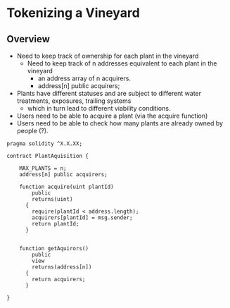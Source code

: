 # Tokenizing a Vineyard
## Overview

* Need to keep track of ownership for each plant in the vineyard
  * Need to keep track of n addresses equivalent to  each plant in the vineyard
    * an address array of n acquirers.
    *  address[n] public acquirers;   
* Plants have different statuses and are subject to different water treatments, exposures, trailing systems
  * which in turn lead to different viability conditions. 
* Users need to be able to acquire a plant (via the acquire function)
* Users need to be able to check how many plants are already owned by people (?).

```
pragma solidity ^X.X.XX;
 
contract PlantAquisition {
 
    MAX_PLANTS = n;
    address[n] public acquirers;
  
    function acquire(uint plantId) 
        public 
        returns(uint) 
      {
        require(plantId < address.length);
        acquirers[plantId] = msg.sender;
        return plantId;
      }
      
     
    function getAquirors()
        public 
        view
        returns(address[n])
      {
        return acquirers;
      }

}
```
